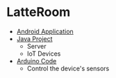 # LatteRoom

- [Android Application](https://github.com/lululalah/LatteRoom_Android)
- [Java Project](https://github.com/Jzee21/LatteRoom-Project.git)
  - Server
  - IoT Devices
- [Arduino Code](https://github.com/rhkddl2422/Arduino)
  - Control the device's sensors
